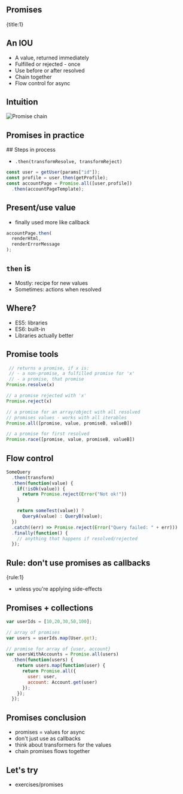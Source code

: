 ## Promises
{title:1}

## An IOU

- A value, returned immediately
- Fulfilled or rejected - once
- Use before or after resolved
- Chain together
- Flow control for async

## Intuition

![Promise chain](media/promises.png)


## Promises in practice

## Steps in process

- `.then(transformResolve, transformReject)`

```javascript
const user = getUser(params["id"]);
const profile = user.then(getProfile);
const accountPage = Promise.all([user,profile])
  .then(accountPageTemplate);
```

## Present/use value

- finally used more like callback

```javascript
accountPage.then(
  renderHtml,
  renderErrorMessage
);
```

## `then` is

- Mostly: recipe for new values
- Sometimes: actions when resolved

## Where?

- ES5: libraries
- ES6: built-in
- Libraries actually better


## Promise tools

```javascript
 // returns a promise, if x is:
 // - a non-promise, a fulfilled promise for 'x'
 // - a promise, that promise
Promise.resolve(x)

// a promise rejected with 'x'
Promise.reject(x)

// a promise for an array/object with all resolved
// promises values - works with all iterables
Promise.all([promise, value, promiseB, valueB])

// a promise for first resolved
Promise.race([promise, value, promiseB, valueB])
```
## Flow control

```javascript
SomeQuery
  .then(transform)
  .then(function(value) {
    if(!isOk(value)) {
      return Promise.reject(Error("Not ok!"))
    }

    return someTest(value)) ?
      QueryA(value) : QueryB(value);
  })
  .catch((err) => Promise.reject(Error("Query failed: " + err)))
  .finally(function() {
    // anything that happens if resolved/rejected
  });
```

## Rule: don't use promises as callbacks
{rule:1}

- unless you're applying side-effects

## Promises + collections

```javascript
var userIds = [10,20,30,50,100];

// array of promises
var users = userIds.map(User.get);

// promise for array of {user, account}
var usersWithAccounts = Promise.all(users)
  .then(function(users) {
    return users.map(function(user) {
      return Promise.all({
        user: user,
        account: Account.get(user)
      });
    });
  });
```

## Promises conclusion

- promises = values for async
- don't just use as callbacks
- think about transformers for the values
- chain promises flows together

## Let's try

- exercises/promises



